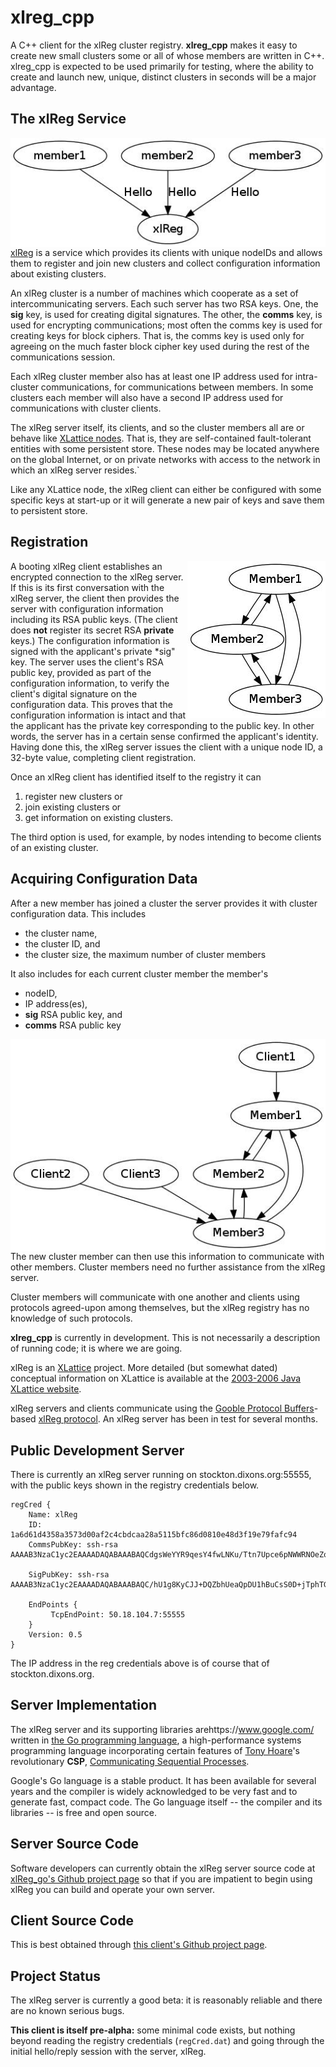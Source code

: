 # xlreg_cpp

A C++ client for the xlReg cluster registry.  **xlreg_cpp**
makes it easy to create new small clusters some or all of whose members are
written in C++.  xlreg_cpp is expected to be used primarily
for testing, where
the ability to create and launch new, unique, distinct clusters in seconds
will be a major advantage.

## The xlReg Service

<img src="img/xl-registration.jpg" alt="xl-registration" style="float:left" title="members registering with xlReg">

[xlReg](http://jddixon.github.io/xlReg_go)
is a service which provides its clients with unique nodeIDs and allows them
to register and join new clusters and collect configuration information
about existing clusters.

An xlReg cluster is a number of machines
which cooperate as a set of intercommunicating servers.  Each
such server has two RSA keys.  One, the **sig** key, is used for creating
digital signatures.  The other, the **comms** key, is used for encrypting
communications; most often the comms key is used for creating keys for
block ciphers. That is, the comms key is used only for agreeing on the
much faster block cipher key used during the rest of the communications
session.

Each xlReg cluster member also has at least one IP address used for
intra-cluster communications, for communications between members.  In some
clusters each member will also have a second IP address used for communications
with cluster clients.

The xlReg server itself, its clients, and so the cluster members all are
or behave like
[XLattice nodes](http://jddixon.github.io/xlNode_go).
That is, they are self-contained fault-tolerant entities with some
persistent store.  These nodes may be located anywhere on the global
Internet, or on private networks with access to the network in which
an xlReg server resides.`

Like any XLattice node, the xlReg client can either be configured with some
specific keys at start-up or it will generate a new pair of  keys and save
them to persistent store.

## Registration

<img src="img/simple-cluster.jpg" alt="simple-cluster" style="float:right" title="small cluster, no clients">

A booting xlReg client establishes an encrypted connection to the xlReg server.
If this is its first conversation with the xlReg server, the client then
provides the server with configuration information including its RSA public
keys.  (The client does **not** register its secret RSA **private** keys.)
The configuration information is signed with the applicant's private
*sig" key.  The server uses the
client's RSA public key, provided as part of the configuration information, to
verify the client's digital signature on the configuration data.  This proves
that the configuration information is intact and that the applicant has the
private key corresponding to the public key.  In other words, the server has
in a certain sense confirmed the applicant's identity.  Having done this,
the xlReg server issues the client with a unique node ID, a 32-byte value,
completing client registration.

Once an xlReg client has identified itself to the registry it can

1. register new clusters or
2. join existing clusters or
3. get information on existing clusters.

The third option is used, for example, by nodes intending to become clients
of an existing cluster.

## Acquiring Configuration Data

After a new member has joined a cluster the server provides it
with cluster configuration data.  This includes

* the cluster name,
* the cluster ID, and
* the cluster size, the  maximum number of cluster members

It also includes for each current cluster member the member's

* nodeID,
* IP address(es),
* **sig** RSA public key, and
* **comms** RSA public key

<img src="img/cluster-with-clients.jpg" alt="cluster-with-clients" style="float:left" title="cluster with clients">

The new cluster member can then use this information to communicate with
other members.  Cluster members need no further assistance from the
xlReg server.

Cluster members will communicate with one another and clients
using protocols agreed-upon among themselves, but the xlReg registry
has no knowledge of such protocols.

**xlreg_cpp** is currently in development.  This is not
necessarily a description of running code; it is where we are going.

xlReg is an [XLattice](http://jddixon.github.io/xlattice_go/) project.  More
detailed (but somewhat dated) conceptual information on XLattice
is available at the [2003-2006 Java XLattice website](http://www.xlattice.org).

xlReg servers and clients communicate using the
[Gooble Protocol Buffers](http://code.google.com/p/protobuf/)-based
[xlReg protocol](http://jddixon.github.io/xlReg_go/xlReg_protocol.html).
An xlReg server has been in test for several months.

## Public Development Server

There is currently an xlReg server running on stockton.dixons.org:55555,
with the public keys shown in the registry credentials below.

	regCred {
	    Name: xlReg
	    ID: 1a6d61d4358a3573d00af2c4cbdcaa28a5115bfc86d0810e48d3f19e79fafc94
	    CommsPubKey: ssh-rsa AAAAB3NzaC1yc2EAAAADAQABAAABAQCdgsWeYYR9qesY4fwLNKu/Ttn7Upce6pNWWRNOeZo3KBO0PMyxUAL5m2eNcCty8YzCuPRYpRBPzRlA8+6Hfd3xCUXxKso7ZvBJTJAXlBS+3YAhZamyN2/0BtXSj52NNA3Xi2qN1nmX98dV8v/q7uRdUzsImcfKrfmxxtUyyKRXCmgk5gUF0r2gdIf1mKIvRpb68RDy6kByMOmwySPQ27bU1L+f7GOtzX3LYD5z6b5pzei1OOO6AiWJ+xqcFFdnXWrTtrqgr0lFgAmXtoriegI3u/8Tc5SUpQrwZsp1gKwmHlNK+6T05NicC1O4WQ+7sONeFASMr/6dvsvrYsSiaI4/
	
	    SigPubKey: ssh-rsa AAAAB3NzaC1yc2EAAAADAQABAAABAQC/hU1g8KyCJJ+DQZbhUeaQpDU1hBuCsS0D+jTphTGgHHC8YzyAZQ8zAIpRZoPu2xueP8I3gLZ3h+MIAujRAAjmWIGdmd6JiKhd4GPBYTHnXszlxABzA0Io269bNw3q4ggrhDxp9hyDSahST6Vs1+8lb0DCiTS7sIS44GqsPwXk3Jake1KEKykp+5sqDzO6fFMCAqwxCBmqHyAE5KwC2s+UCLD7Ivou+Wsmc0vM+XEGOPrYoU56rJESGgmtTOhCeurMhuiiG7E6gV+UhKaCVSvZOghuLDflqZLPGRD/kZ9lJsS9bIbVCPNHfmEzGD7vIVVxQi5ShP0ne7CS2/qNtrQf
	
	    EndPoints {
	         TcpEndPoint: 50.18.104.7:55555
	    }
	    Version: 0.5
	}

The IP address in the reg credentials above is of course that of stockton.dixons.org.

## Server Implementation

The xlReg server and its supporting libraries arehttps://www.google.com/ written in
[the Go programming language](http://golang.org), a high-performance
systems programming language incorporating certain features of
[Tony Hoare](http://en.wikipedia.org/wiki/Tony_Hoare)'s
revolutionary **CSP**,
[Communicating Sequential Processes](http://www.usingcsp.com).

Google's Go language is a stable product.  It has been available for 
several years and the compiler is widely acknowledged to be very fast
and to generate fast, compact code.  The Go language itself --
the compiler and its libraries -- is free and open source.

## Server Source Code

Software developers can currently obtain the xlReg server source code at
[xlReg_go's Github project page](https://github.com/jddixon/xlReg_go/)
so that if you are impatient to begin using xlReg you can build and operate
your own server.

## Client Source Code

This is best obtained through
[this client's Github project page](https://github.com/jddixon/xlreg_cpp/).

## Project Status

The xlReg server is currently a good beta: it is reasonably reliable and
there are no known serious bugs.

**This client is itself pre-alpha:** some minimal code exists, but nothing
beyond reading the registry credentials (`regCred.dat`) and going through
the initial hello/reply session with the server, xlReg.
